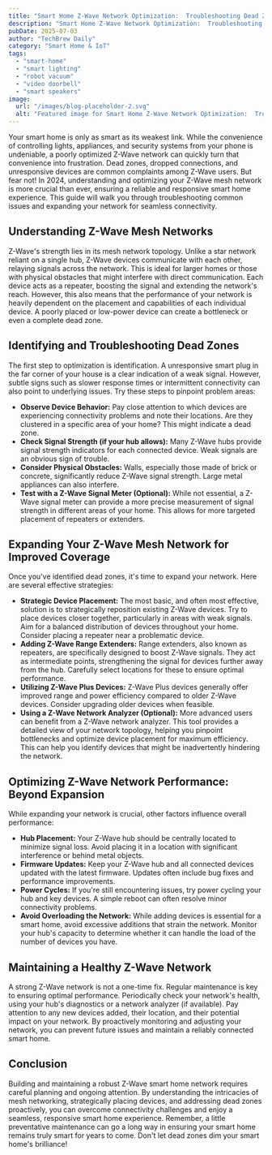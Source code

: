 ```yaml
---
title: "Smart Home Z-Wave Network Optimization:  Troubleshooting Dead Zones & Mesh Network Expansion for Reliable Device Connectivity in 2024"
description: "Smart Home Z-Wave Network Optimization:  Troubleshooting Dead Zones & Mesh Network Expansion for Reliable Device Connectivity in 2024"
pubDate: 2025-07-03
author: "TechBrew Daily"
category: "Smart Home & IoT"
tags:
  - "smart-home"
  - "smart lighting"
  - "robot vacuum"
  - "video doorbell"
  - "smart speakers"
image:
  url: "/images/blog-placeholder-2.svg"
  alt: "Featured image for Smart Home Z-Wave Network Optimization:  Troubleshooting Dead Zones & Mesh Network Expansion for Reliable Device Connectivity in 2024"
---
```


Your smart home is only as smart as its weakest link.  While the convenience of controlling lights, appliances, and security systems from your phone is undeniable, a poorly optimized Z-Wave network can quickly turn that convenience into frustration.  Dead zones, dropped connections, and unresponsive devices are common complaints among Z-Wave users.  But fear not!  In 2024, understanding and optimizing your Z-Wave mesh network is more crucial than ever, ensuring a reliable and responsive smart home experience. This guide will walk you through troubleshooting common issues and expanding your network for seamless connectivity.


## Understanding Z-Wave Mesh Networks

Z-Wave's strength lies in its mesh network topology. Unlike a star network reliant on a single hub, Z-Wave devices communicate with each other, relaying signals across the network. This is ideal for larger homes or those with physical obstacles that might interfere with direct communication.  Each device acts as a repeater, boosting the signal and extending the network's reach.  However, this also means that the performance of your network is heavily dependent on the placement and capabilities of each individual device.  A poorly placed or low-power device can create a bottleneck or even a complete dead zone.


## Identifying and Troubleshooting Dead Zones

The first step to optimization is identification.  A unresponsive smart plug in the far corner of your house is a clear indication of a weak signal.  However, subtle signs such as slower response times or intermittent connectivity can also point to underlying issues.  Try these steps to pinpoint problem areas:

* **Observe Device Behavior:**  Pay close attention to which devices are experiencing connectivity problems and note their locations.  Are they clustered in a specific area of your home?  This might indicate a dead zone.
* **Check Signal Strength (if your hub allows):** Many Z-Wave hubs provide signal strength indicators for each connected device.  Weak signals are an obvious sign of trouble.
* **Consider Physical Obstacles:**  Walls, especially those made of brick or concrete, significantly reduce Z-Wave signal strength.  Large metal appliances can also interfere.
* **Test with a Z-Wave Signal Meter (Optional):** While not essential, a Z-Wave signal meter can provide a more precise measurement of signal strength in different areas of your home.  This allows for more targeted placement of repeaters or extenders.


## Expanding Your Z-Wave Mesh Network for Improved Coverage

Once you've identified dead zones, it's time to expand your network.  Here are several effective strategies:

* **Strategic Device Placement:**  The most basic, and often most effective, solution is to strategically reposition existing Z-Wave devices.  Try to place devices closer together, particularly in areas with weak signals. Aim for a balanced distribution of devices throughout your home.  Consider placing a repeater near a problematic device.
* **Adding Z-Wave Range Extenders:**  Range extenders, also known as repeaters, are specifically designed to boost Z-Wave signals. They act as intermediate points, strengthening the signal for devices further away from the hub.   Carefully select locations for these to ensure optimal performance.
* **Utilizing Z-Wave Plus Devices:** Z-Wave Plus devices generally offer improved range and power efficiency compared to older Z-Wave devices.  Consider upgrading older devices when feasible.
* **Using a Z-Wave Network Analyzer (Optional):** More advanced users can benefit from a Z-Wave network analyzer. This tool provides a detailed view of your network topology, helping you pinpoint bottlenecks and optimize device placement for maximum efficiency.  This can help you identify devices that might be inadvertently hindering the network.

##  Optimizing Z-Wave Network Performance: Beyond Expansion


While expanding your network is crucial, other factors influence overall performance:

* **Hub Placement:** Your Z-Wave hub should be centrally located to minimize signal loss. Avoid placing it in a location with significant interference or behind metal objects.
* **Firmware Updates:**  Keep your Z-Wave hub and all connected devices updated with the latest firmware.  Updates often include bug fixes and performance improvements.
* **Power Cycles:** If you're still encountering issues, try power cycling your hub and key devices. A simple reboot can often resolve minor connectivity problems.
* **Avoid Overloading the Network:** While adding devices is essential for a smart home, avoid excessive additions that strain the network.  Monitor your hub's capacity to determine whether it can handle the load of the number of devices you have.

##  Maintaining a Healthy Z-Wave Network

A strong Z-Wave network is not a one-time fix.  Regular maintenance is key to ensuring optimal performance.  Periodically check your network's health, using your hub's diagnostics or a network analyzer (if available).  Pay attention to any new devices added, their location, and their potential impact on your network.   By proactively monitoring and adjusting your network, you can prevent future issues and maintain a reliably connected smart home.


## Conclusion

Building and maintaining a robust Z-Wave smart home network requires careful planning and ongoing attention.  By understanding the intricacies of mesh networking, strategically placing devices, and addressing dead zones proactively, you can overcome connectivity challenges and enjoy a seamless, responsive smart home experience.  Remember, a little preventative maintenance can go a long way in ensuring your smart home remains truly smart for years to come.  Don't let dead zones dim your smart home's brilliance!
